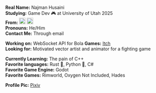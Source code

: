 **Real Name:** Najman Husaini  
**Studying:** Game Dev 🎮 at University of Utah 2025  
**From:** <img src="https://external-content.duckduckgo.com/iu/?u=https%3A%2F%2Fimages.emojiterra.com%2Fgoogle%2Fandroid-11%2F128px%2F1f1f2-1f1fe.png&f=1&nofb=1&ipt=69b7c02ef6c91321ba2abaf0b6c54c4ceb73fc7d8e344caea91e49ffa0eb8220&ipo=images" width="20"/> <img src="https://external-content.duckduckgo.com/iu/?u=https%3A%2F%2Fimages.emojiterra.com%2Fgoogle%2Fandroid-11%2F128px%2F1f1f2-1f1fe.png&f=1&nofb=1&ipt=69b7c02ef6c91321ba2abaf0b6c54c4ceb73fc7d8e344caea91e49ffa0eb8220&ipo=images" width="20"/>  
**Pronouns:** He/Him  
**Contact Me:** Through email

**Working on:** WebSocket API for Bola
**Games:** [Itch](https://manglemix.itch.io)  
**Looking for:** Motivated vector artist and animator for a fighting game  

**Currently Learning:** The pain of C++  
**Favorite languages:** Rust 🦀, Python 🐍, C#  
**Favorite Game Engine:** Godot  
**Favorite Games:** Rimworld, Oxygen Not Included, Hades  

**Profile Pic:** [Pixiv](https://www.pixiv.net/en/artworks/77058190)  
